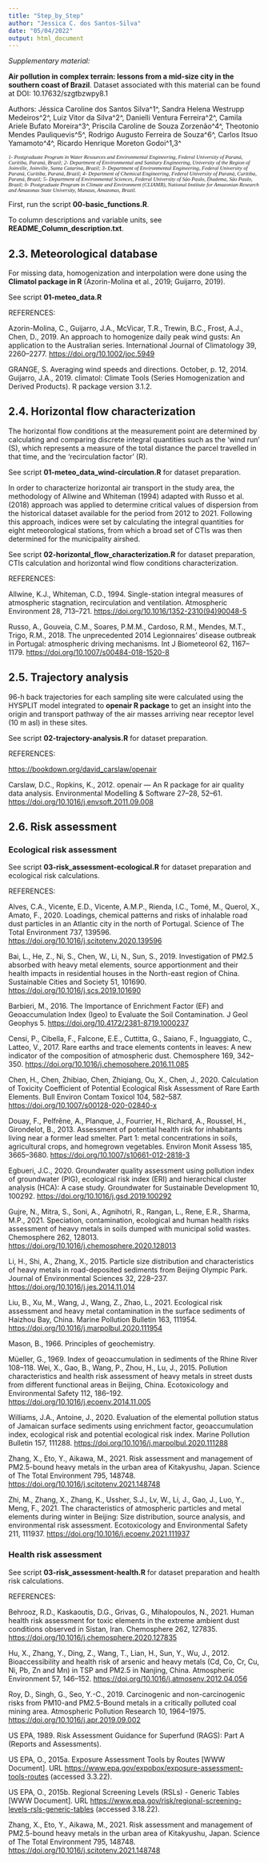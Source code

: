 ```yaml
---
title: "Step_by_Step"
author: "Jessica C. dos Santos-Silva"
date: "05/04/2022"
output: html_document
---
```



*Supplementary material:*

**Air pollution in complex terrain: lessons from a mid-size city in the southern coast of Brazil**. Dataset associated with this material can be found at DOI: 10.17632/szgtbzwpy8.1

Authors: 
Jéssica Caroline dos Santos Silva^1^, Sandra Helena Westrupp Medeiros^2^, Luiz Vitor da Silva^2^, Danielli Ventura Ferreira^2^, Camila Ariele Bufato Moreira^3^, Priscila Caroline de Souza Zorzenão^4^, Theotonio Mendes Pauliquevis^5^, Rodrigo Augusto Ferreira de Souza^6^, Carlos Itsuo Yamamoto^4^, Ricardo Henrique Moreton Godoi^1,3^


<p style="font-family: times, serif; font-size:8pt; font-style:italic">
1-	Postgraduate Program in Water Resources and Environmental Engineering, Federal University of Paraná, Curitiba, Paraná, Brazil;
2-	Department of Environmental and Sanitary Engineering, University of the Region of Joinville, Joinville, Santa Catarina, Brazil;
3-	Department of Environmental Engineering, Federal University of Paraná, Curitiba, Paraná, Brazil;
4-	Department of Chemical Engineering, Federal University of Paraná, Curitiba, Paraná, Brazil;
5-	Department of Environmental Sciences, Federal University of São Paulo, Diadema, São Paulo, Brazil;
6-	Postgraduate Program in Climate and Environment (CLIAMB), National Institute for Amazonian Research and Amazonas State University, Manaus, Amazonas, Brazil.
</p>


First, run the script **00-basic_functions.R**.

To column descriptions and variable units, see **README_Column_description.txt**.



## 2.3.	Meteorological database

For missing data, homogenization and interpolation were done using the **Climatol package in R** (Azorin-Molina et al., 2019; Guijarro, 2019). 

See script **01-meteo_data.R**

REFERENCES:

Azorin-Molina, C., Guijarro, J.A., McVicar, T.R., Trewin, B.C., Frost, A.J., Chen, D., 2019. An approach to homogenize daily peak wind gusts: An application to the Australian series. International Journal of Climatology 39, 2260–2277. https://doi.org/10.1002/joc.5949

GRANGE, S. Averaging wind speeds and directions. October, p. 12, 2014.
Guijarro, J.A., 2019. climatol: Climate Tools (Series Homogenization and   Derived Products). R package version 3.1.2.




## 2.4.	Horizontal flow characterization

The horizontal flow conditions at the measurement point are determined by calculating and comparing discrete integral quantities such as the ‘wind run’ (S), which represents a measure of the total distance the parcel travelled in that time, and the ‘recirculation factor’ (R). 

See script **01-meteo_data_wind-circulation.R** for dataset preparation.



In order to characterize horizontal air transport in the study area, the methodology of Allwine and Whiteman (1994) adapted with Russo et al. (2018) approach was applied to determine critical values of dispersion from the historical dataset available for the period from 2012 to 2021. Following this approach, indices were set by calculating the integral quantities for eight meteorological stations,  from which a broad set of CTIs was then determined for the municipality airshed.

See script **02-horizontal_flow_characterization.R** for dataset preparation, CTIs calculation and horizontal wind flow conditions characterization.

REFERENCES:

Allwine, K.J., Whiteman, C.D., 1994. Single-station integral measures of atmospheric stagnation, recirculation and ventilation. Atmospheric Environment 28, 713–721. https://doi.org/10.1016/1352-2310(94)90048-5

Russo, A., Gouveia, C.M., Soares, P.M.M., Cardoso, R.M., Mendes, M.T., Trigo, R.M., 2018. The unprecedented 2014 Legionnaires’ disease outbreak in Portugal: atmospheric driving mechanisms. Int J Biometeorol 62, 1167–1179. https://doi.org/10.1007/s00484-018-1520-8


## 2.5. Trajectory analysis

96-h back trajectories for each sampling site were calculated using the HYSPLIT model integrated to **openair R package** to get an insight into the origin and transport pathway of the air masses arriving near receptor level (10 m asl) in these sites. 


See script **02-trajectory-analysis.R** for dataset preparation.

REFERENCES:

https://bookdown.org/david_carslaw/openair

Carslaw, D.C., Ropkins, K., 2012. openair — An R package for air quality data analysis. Environmental Modelling & Software 27–28, 52–61. https://doi.org/10.1016/j.envsoft.2011.09.008




## 2.6.	Risk assessment

### Ecological risk assessment 

See script **03-risk_assessment-ecological.R** for dataset preparation and ecological risk calculations.


REFERENCES:

Alves, C.A., Vicente, E.D., Vicente, A.M.P., Rienda, I.C., Tomé, M., Querol, X., Amato, F., 2020. Loadings, chemical patterns and risks of inhalable road dust particles in an Atlantic city in the north of Portugal. Science of The Total Environment 737, 139596. https://doi.org/10.1016/j.scitotenv.2020.139596

Bai, L., He, Z., Ni, S., Chen, W., Li, N., Sun, S., 2019. Investigation of PM2.5 absorbed with heavy metal elements, source apportionment and their health impacts in residential houses in the North-east region of China. Sustainable Cities and Society 51, 101690. https://doi.org/10.1016/j.scs.2019.101690

Barbieri, M., 2016. The Importance of Enrichment Factor (EF) and Geoaccumulation Index (Igeo) to Evaluate the Soil Contamination. J Geol Geophys 5. https://doi.org/10.4172/2381-8719.1000237

Censi, P., Cibella, F., Falcone, E.E., Cuttitta, G., Saiano, F., Inguaggiato, C., Latteo, V., 2017. Rare earths and trace elements contents in leaves: A new indicator of the composition of atmospheric dust. Chemosphere 169, 342–350. https://doi.org/10.1016/j.chemosphere.2016.11.085

Chen, H., Chen, Zhibiao, Chen, Zhiqiang, Ou, X., Chen, J., 2020. Calculation of Toxicity Coefficient of Potential Ecological Risk Assessment of Rare Earth Elements. Bull Environ Contam Toxicol 104, 582–587. https://doi.org/10.1007/s00128-020-02840-x

Douay, F., Pelfrêne, A., Planque, J., Fourrier, H., Richard, A., Roussel, H., Girondelot, B., 2013. Assessment of potential health risk for inhabitants living near a former lead smelter. Part 1: metal concentrations in soils, agricultural crops, and homegrown vegetables. Environ Monit Assess 185, 3665–3680. https://doi.org/10.1007/s10661-012-2818-3

Egbueri, J.C., 2020. Groundwater quality assessment using pollution index of groundwater (PIG), ecological risk index (ERI) and hierarchical cluster analysis (HCA): A case study. Groundwater for Sustainable Development 10, 100292. https://doi.org/10.1016/j.gsd.2019.100292

Gujre, N., Mitra, S., Soni, A., Agnihotri, R., Rangan, L., Rene, E.R., Sharma, M.P., 2021. Speciation, contamination, ecological and human health risks assessment of heavy metals in soils dumped with municipal solid wastes. Chemosphere 262, 128013. https://doi.org/10.1016/j.chemosphere.2020.128013

Li, H., Shi, A., Zhang, X., 2015. Particle size distribution and characteristics of heavy metals in road-deposited sediments from Beijing Olympic Park. Journal of Environmental Sciences 32, 228–237. https://doi.org/10.1016/j.jes.2014.11.014

Liu, B., Xu, M., Wang, J., Wang, Z., Zhao, L., 2021. Ecological risk assessment and heavy metal contamination in the surface sediments of Haizhou Bay, China. Marine Pollution Bulletin 163, 111954. https://doi.org/10.1016/j.marpolbul.2020.111954

Mason, B., 1966. Principles of geochemistry.

Müeller, G., 1969. Index of geoaccumulation in sediments of the Rhine River 108–118.
Wei, X., Gao, B., Wang, P., Zhou, H., Lu, J., 2015. Pollution characteristics and health risk assessment of heavy metals in street dusts from different functional areas in Beijing, China. Ecotoxicology and Environmental Safety 112, 186–192. https://doi.org/10.1016/j.ecoenv.2014.11.005

Williams, J.A., Antoine, J., 2020. Evaluation of the elemental pollution status of Jamaican surface sediments using enrichment factor, geoaccumulation index, ecological risk and potential ecological risk index. Marine Pollution Bulletin 157, 111288. https://doi.org/10.1016/j.marpolbul.2020.111288

Zhang, X., Eto, Y., Aikawa, M., 2021. Risk assessment and management of PM2.5-bound heavy metals in the urban area of Kitakyushu, Japan. Science of The Total Environment 795, 148748. https://doi.org/10.1016/j.scitotenv.2021.148748

Zhi, M., Zhang, X., Zhang, K., Ussher, S.J., Lv, W., Li, J., Gao, J., Luo, Y., Meng, F., 2021. The characteristics of atmospheric particles and metal elements during winter in Beijing: Size distribution, source analysis, and environmental risk assessment. Ecotoxicology and Environmental Safety 211, 111937. https://doi.org/10.1016/j.ecoenv.2021.111937




### Health risk assessment


See script **03-risk_assessment-health.R** for dataset preparation and health risk calculations.


REFERENCES:

Behrooz, R.D., Kaskaoutis, D.G., Grivas, G., Mihalopoulos, N., 2021. Human health risk assessment for toxic elements in the extreme ambient dust conditions observed in Sistan, Iran. Chemosphere 262, 127835. https://doi.org/10.1016/j.chemosphere.2020.127835

Hu, X., Zhang, Y., Ding, Z., Wang, T., Lian, H., Sun, Y., Wu, J., 2012. Bioaccessibility and health risk of arsenic and heavy metals (Cd, Co, Cr, Cu, Ni, Pb, Zn and Mn) in TSP and PM2.5 in Nanjing, China. Atmospheric Environment 57, 146–152. https://doi.org/10.1016/j.atmosenv.2012.04.056

Roy, D., Singh, G., Seo, Y.-C., 2019. Carcinogenic and non-carcinogenic risks from PM10-and PM2.5-Bound metals in a critically polluted coal mining area. Atmospheric Pollution Research 10, 1964–1975. https://doi.org/10.1016/j.apr.2019.09.002

US EPA, 1989. Risk Assessment Guidance for Superfund (RAGS): Part A (Reports and Assessments).

US EPA, O., 2015a. Exposure Assessment Tools by Routes [WWW Document]. URL https://www.epa.gov/expobox/exposure-assessment-tools-routes (accessed 3.3.22).

US EPA, O., 2015b. Regional Screening Levels (RSLs) - Generic Tables [WWW Document]. URL https://www.epa.gov/risk/regional-screening-levels-rsls-generic-tables (accessed 3.18.22).

Zhang, X., Eto, Y., Aikawa, M., 2021. Risk assessment and management of PM2.5-bound heavy metals in the urban area of Kitakyushu, Japan. Science of The Total Environment 795, 148748. https://doi.org/10.1016/j.scitotenv.2021.148748

